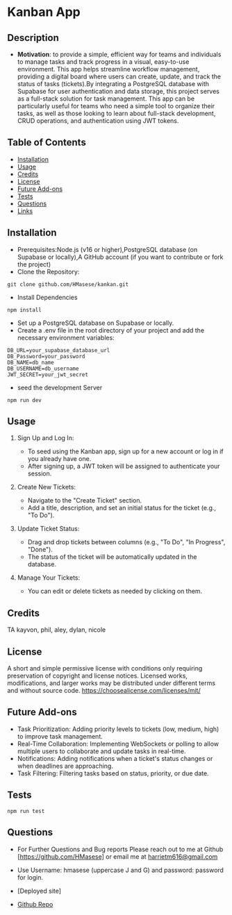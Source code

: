 # Kanban App

## Description

- **Motivation**: to provide a simple, efficient way for teams and individuals to manage tasks and track progress in a visual, easy-to-use environment. This app helps streamline workflow management, providing a digital board where users can create, update, and track the status of tasks (tickets).By integrating a PostgreSQL database with Supabase for user authentication and data storage, this project serves as a full-stack solution for task management. This app can be particularly useful for teams who need a simple tool to organize their tasks, as well as those looking to learn about full-stack development, CRUD operations, and authentication using JWT tokens.

## Table of Contents

- [Installation](#installation)
- [Usage](#usage)
- [Credits](#credits)
- [License](#license)
- [Future Add-ons](#future-add-ons)
- [Tests](#tests)
- [Questions](#questions)
- [Links](#links)

## Installation
- Prerequisites:Node.js (v16 or higher),PostgreSQL database (on Supabase or locally),A GitHub account (if you want to contribute or fork the project)
- Clone the Repository:
```
git clone github.com/HMasese/kankan.git
```
- Install Dependencies
```
npm install
```
- Set up a PostgreSQL database on Supabase or locally.
- Create a .env file in the root directory of your project and add the necessary environment variables:
```
DB_URL=your_supabase_database_url
DB_Password=your_password
DB_NAME=db_name
DB_USERNAME=db_username
JWT_SECRET=your_jwt_secret
```
- seed the development Server
```
npm run dev
```

## Usage
1. Sign Up and Log In:

    - To seed using the Kanban app, sign up for a new account or log in if you already have one.
    - After signing up, a JWT token will be assigned to authenticate your session.

2. Create New Tickets:

    - Navigate to the "Create Ticket" section.
    - Add a title, description, and set an initial status for the ticket (e.g., "To Do").

3. Update Ticket Status:

    - Drag and drop tickets between columns (e.g., "To Do", "In Progress", "Done").
    - The status of the ticket will be automatically updated in the database.

4. Manage Your Tickets:

    - You can edit or delete tickets as needed by clicking on them.

## Credits
TA kayvon, phil, aley, dylan, nicole

## License
A short and simple permissive license with conditions only requiring preservation of copyright and license notices. Licensed works, modifications, and larger works may be distributed under different terms and without source code. https://choosealicense.com/licenses/mit/

## Future Add-ons
- Task Prioritization: Adding priority levels to tickets (low, medium, high) to improve task management.
- Real-Time Collaboration: Implementing WebSockets or polling to allow multiple users to collaborate and update tasks in real-time.
- Notifications: Adding notifications when a ticket's status changes or when deadlines are approaching.
- Task Filtering: Filtering tasks based on status, priority, or due date.

## Tests
```
npm run test
```

## Questions
- For Further Questions and Bug reports Please reach out to me at Github [https://github.com/HMasese] or email me at harrietm616@gmail.com

- Use Username: hmasese (uppercase J and G) and password: password for login.
- [Deployed site]
- [Github Repo](https://github.com/HMasese/kankan)